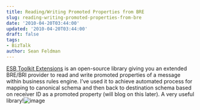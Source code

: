 ```yaml
---
title: Reading/Writing Promoted Properties from BRE
slug: reading-writing-promoted-properties-from-bre
date: '2010-04-20T03:44:00'
updated: '2010-04-20T03:44:00'
draft: false
tags:
- BizTalk
author: Sean Feldman
---
```



[ESB Toolkit Extensions](http://esbextlibrary.codeplex.com/) is an open-source library giving you an extended BRE/BRI provider to read and write promoted properties of a message within business rules engine. I’ve used it to achieve automated process for mapping to canonical schema and then back to destination schema based on receiver ID as a promoted property (will blog on this later). A very useful library!![image](https://aspblogs.blob.core.windows.net/media/sfeldman/Media/image_thumb_41B1A79E.png "image")


